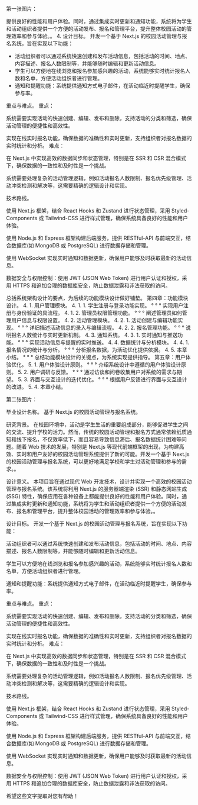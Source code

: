 
第一张图片：

提供良好的性能和用户体验。同时，通过集成实时更新和通知功能，系统将为学生和活动组织者提供一个方便的活动发布、报名和管理平台，提升整体校园活动的管理效率和参与体验。。
4. 设计目标。
开发一个基于 Next.js 的校园活动管理与报名系统，旨在实现以下功能：

* 活动组织者可以通过系统快速创建和发布活动信息，包括活动的时间、地点、内容描述、报名人数限制等，并能够随时编辑和更新活动信息。
* 学生可以方便地在线浏览和报名参加感兴趣的活动，系统能够实时统计报名人数和名单，方便活动组织者进行管理。
* 通知和提醒功能：系统提供通知方式电子邮件，在活动临近时提醒学生，确保参与率。

重点与难点。
重点：

系统需要实现活动的快速创建、编辑、发布和删除，支持活动的分类和筛选，确保活动管理的便捷性和高效性。

实现在线实时报名功能，确保数据的准确性和实时更新，支持组织者对报名数据的实时统计和分析。
难点：

在 Next.js 中实现高效的数据同步和状态管理，特别是在 SSR 和 CSR 混合模式下，确保数据的一致性和及时性是一个挑战。

系统需要处理复杂的活动管理逻辑，例如活动报名人数限制、报名优先级管理、活动冲突检测和解决等，这需要精确的逻辑设计和实现。

技术路线。

使用 Next.js 框架，结合 React Hooks 和 Zustand 进行状态管理，采用 Styled-Components 或 Tailwind-CSS 进行样式管理，确保系统具备良好的性能和用户体验。

使用 Node.js 和 Express 框架构建后端服务，提供 RESTful-API 与前端交互，结合数据库(如 MongoDB 或 PostgreSQL) 进行数据存储和管理。

使用 WebSocket 实现实时通知和数据更新，确保用户能够及时获取最新的活动信息。

数据安全与权限控制：使用 JWT (JSON Web Token) 进行用户认证和授权，采用 HTTPS 和追加合理的数据库安全，防止数据泄露和非法获取的访问。

总括系统架构设计的要点，为后续的功能模块设计做好铺垫。
第四章：功能模块设计。
4. 1. 用户管理模块。
4. 1. 1. 学生注册与登录功能实现。
° ° ° 实现用户注册与身份验证的具流程。
4. 1. 2. 管理员权限管理功能。
° ° ° 阐述管理员如何管理用户信息与权限设置。
4. 2. 活动管理模块。
4. 2. 1. 活动创建与编辑功能实现。
° ° ° 详细描述活动信息的录入与编辑流程。
4. 2. 2. 报名管理功能。
° ° ° 说明报名人数统计与实时更新机制。
4. 3. 通知系统。
4. 3. 1. 实时通知与推送功能。
° ° ° 实现活动信息与提醒的实时推送。
4. 4. 数据统计与分析模块。
4. 4. 1. 报名情况的统计与分析。
° ° ° 分析报名数据，为活动优化提供依据。
4. 5. 本章小结。
° ° ° 总结功能模块设计的关键点，为系统实现提供指导。
第五章：用户体验优化。
5. 1. 用户体验设计原则。
° ° ° 介绍系统设计中遵循的用户体验设计原则。
5. 2. 用户调研与反馈。
° ° ° 通过访谈和问卷收集用户对系统的需求与期望。
5. 3. 界面与交互设计的迭代优化。
° ° ° 根据用户反馈进行界面与交互设计的改进。
5. 4. 本章小结。

第二张图片：

毕业设计名称。
基于 Next.js 的校园活动管理与报名系统。

研究背景。
在校园环境中，活动是学生生活的重要组成部分，能够促进学生之间的交流、提升学校的活力。然而，传统的校园活动管理和报名方式通常依赖纸质通知和线下报名，不仅效率低下，而且容易导致信息滞后、报名数据统计困难等问题。随着 Web 技术的发展，特别是 Next.js 等现代前端框架的出现，为构建高效、实时和用户友好的校园活动管理系统提供了新的可能。开发一个基于 Next.js 的校园活动管理与报名系统，可以更好地满足学校和学生对活动管理和参与的需求。。

设计意义。
本项目旨在通过现代 Web 开发技术，设计并实现一个高效的校园活动管理与报名系统。该系统将利用 Next.js 的服务器端渲染 (SSR) 和静态网站生成 (SSG) 特性，确保应用在各种设备上都能提供良好的性能和用户体验。同时，通过集成实时更新和通知功能，系统将为学生和活动组织者提供一个方便的活动发布、报名和管理平台，提升整体校园活动的管理效率和参与体验。。

设计目标。
开发一个基于 Next.js 的校园活动管理与报名系统，旨在实现以下功能：

活动组织者可以通过系统快速创建和发布活动信息，包括活动的时间、地点、内容描述、报名人数限制等，并能够随时编辑和更新活动信息。

学生可以方便地在线浏览和报名参加感兴趣的活动，系统能够实时统计报名人数和名单，方便活动组织者进行管理。

通知和提醒功能：系统提供通知方式电子邮件，在活动临近时提醒学生，确保参与率。

重点与难点。
重点：

系统需要实现活动的快速创建、编辑、发布和删除，支持活动的分类和筛选，确保活动管理的便捷性和高效性。

实现在线实时报名功能，确保数据的准确性和实时更新，支持组织者对报名数据的实时统计和分析。
难点：

在 Next.js 中实现高效的数据同步和状态管理，特别是在 SSR 和 CSR 混合模式下，确保数据的一致性和及时性是一个挑战。

系统需要处理复杂的活动管理逻辑，例如活动报名人数限制、报名优先级管理、活动冲突检测和解决等，这需要精确的逻辑设计和实现。

技术路线。

使用 Next.js 框架，结合 React Hooks 和 Zustand 进行状态管理，采用 Styled-Components 或 Tailwind-CSS 进行样式管理，确保系统具备良好的性能和用户体验。

使用 Node.js 和 Express 框架构建后端服务，提供 RESTful-API 与前端交互，结合数据库(如 MongoDB 或 PostgreSQL) 进行数据存储和管理。

使用 WebSocket 实现实时通知和数据更新，确保用户能够及时获取最新的活动信息。

数据安全与权限控制：使用 JWT (JSON Web Token) 进行用户认证和授权，采用 HTTPS 和追加合理的数据库安全，防止数据泄露和非法获取的访问。

希望这些文字提取对您有帮助！

